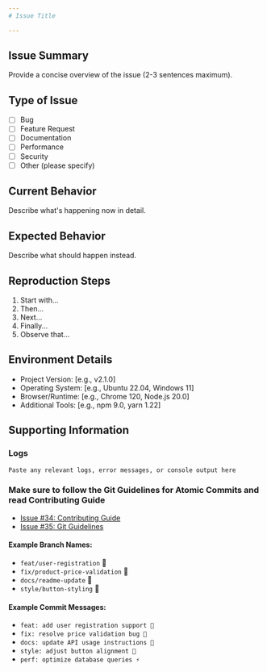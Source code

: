 ```yaml
---
# Issue Title

---
```


## Issue Summary
Provide a concise overview of the issue (2-3 sentences maximum).

## Type of Issue
- [ ] Bug
- [ ] Feature Request
- [ ] Documentation
- [ ] Performance
- [ ] Security
- [ ] Other (please specify)

## Current Behavior
Describe what's happening now in detail.

## Expected Behavior
Describe what should happen instead.

## Reproduction Steps
1. Start with...
2. Then...
3. Next...
4. Finally...
5. Observe that...

## Environment Details
- Project Version: [e.g., v2.1.0]
- Operating System: [e.g., Ubuntu 22.04, Windows 11]
- Browser/Runtime: [e.g., Chrome 120, Node.js 20.0]
- Additional Tools: [e.g., npm 9.0, yarn 1.22]

## Supporting Information
### Logs
```plaintext
Paste any relevant logs, error messages, or console output here
```

### Make sure to follow the Git Guidelines for Atomic Commits and read Contributing Guide

- [Issue #34: Contributing Guide ](https://github.com/safetrustcr/Frontend/issues/34)
- [Issue #35: Git Guidelines](https://github.com/safetrustcr/Frontend/issues/35)

#### Example Branch Names:
- `feat/user-registration` 🌟
- `fix/product-price-validation` 🐛
- `docs/readme-update` 📖
- `style/button-styling` 🎨

#### Example Commit Messages:
- `feat: add user registration support 🌟`
- `fix: resolve price validation bug 🐛`
- `docs: update API usage instructions 📖`
- `style: adjust button alignment 🎨`
- `perf: optimize database queries ⚡`



